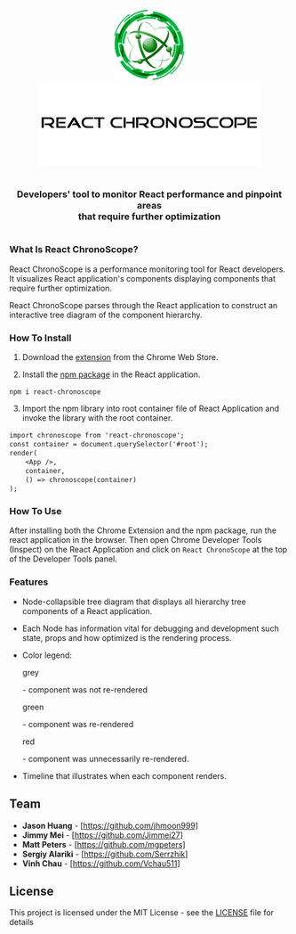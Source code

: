 <p align="center">
<img src="/src/assets/ChronoScope.png" width="25%" height="30%">
<br/>
<img src="/src/assets/ChronoScopeTitle.png">
</p>

# 
<h3 align="center"> Developers' tool to monitor React performance and pinpoint areas </br> that require further optimization</h3>

# 

### What Is React ChronoScope?

<p>
React ChronoScope is a performance monitoring tool for React developers. It visualizes React application's components displaying components that require further optimization.

React ChronoScope parses through the React application to construct an interactive tree diagram of the component hierarchy.  

### How To Install 

1. Download the [extension](https://chrome.google.com/webstore/detail/react-developer-tools/fmkadmapgofadopljbjfkapdkoienihi?hl=en-US) from the Chrome Web Store. 

2. Install the [npm package](https://www.npmjs.com/package/react-chronoscope) in the React application.

```
npm i react-chronoscope
```

3. Import the npm library into root container file of React Application and invoke the library with the root container. 

```
import chronoscope from 'react-chronoscope';
const container = document.querySelector('#root');
render(
    <App />,
    container,
    () => chronoscope(container)
);
```

### How To Use
After installing both the Chrome Extension and the npm package, run the react application in the browser. Then open Chrome Developer Tools (Inspect) on the React Application and click on ``` React ChronoScope ``` at the top of the Developer Tools panel.

### Features
- Node-collapsible tree diagram that displays all hierarchy tree components of a React application. 
- Each Node has information vital for debugging and development such state, props and how optimized is the rendering process.
- Color legend: 
    <p color=grey> grey </p> - component was not re-rendered 
    <p color=green> green </p> - component was re-rendered 
    <p color=red> red </p> - component was unnecessarily re-rendered. 

- Timeline that illustrates when each component renders. 
</p>

## Team

- **Jason Huang** - [https://github.com/jhmoon999]
- **Jimmy Mei** - [https://github.com/Jimmei27]
- **Matt Peters** - [https://github.com/mgpeters]
- **Sergiy Alariki** - [https://github.com/Serrzhik]
- **Vinh Chau** - [https://github.com/Vchau511]

## License

This project is licensed under the MIT License - see the [LICENSE](LICENSE) file for details